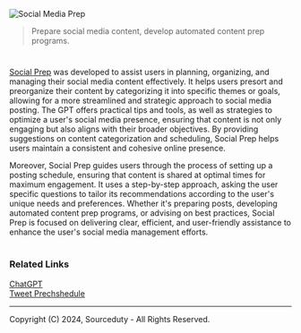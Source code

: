 ![Social Media Prep](https://github.com/user-attachments/assets/d9134c6f-0d22-4fc3-953d-ff4676d330f4)

> Prepare social media content, develop automated content prep programs.

#

[Social Prep](https://chatgpt.com/g/g-SGtETL4hC-social-prep) was developed to assist users in planning, organizing, and managing their social media content effectively. It helps users presort and preorganize their content by categorizing it into specific themes or goals, allowing for a more streamlined and strategic approach to social media posting. The GPT offers practical tips and tools, as well as strategies to optimize a user's social media presence, ensuring that content is not only engaging but also aligns with their broader objectives. By providing suggestions on content categorization and scheduling, Social Prep helps users maintain a consistent and cohesive online presence.

Moreover, Social Prep guides users through the process of setting up a posting schedule, ensuring that content is shared at optimal times for maximum engagement. It uses a step-by-step approach, asking the user specific questions to tailor its recommendations according to the user's unique needs and preferences. Whether it's preparing posts, developing automated content prep programs, or advising on best practices, Social Prep is focused on delivering clear, efficient, and user-friendly assistance to enhance the user's social media management efforts.

#
### Related Links

[ChatGPT](https://github.com/sourceduty/ChatGPT)
<br>
[Tweet Prechshedule](https://github.com/sourceduty/Tweet_Prescheduler)

***
Copyright (C) 2024, Sourceduty - All Rights Reserved.
